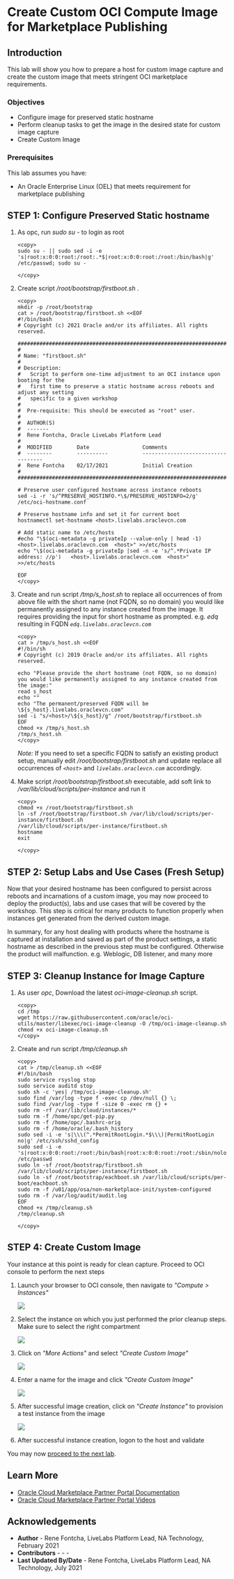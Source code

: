 # Create Custom OCI Compute Image for Marketplace Publishing

## Introduction
This lab will show you how to prepare a host for custom image capture and create the custom image that meets stringent OCI marketplace requirements.

### Objectives
- Configure image for preserved static hostname
- Perform cleanup tasks to get the image in the desired state for custom image capture
- Create Custom Image

### Prerequisites
This lab assumes you have:
- An Oracle Enterprise Linux (OEL) that meets requirement for marketplace publishing

## **STEP 1**: Configure Preserved Static hostname
1.  As opc, run *sudo su -* to login as root

    ```
    <copy>
    sudo su - || sudo sed -i -e 's|root:x:0:0:root:/root:.*$|root:x:0:0:root:/root:/bin/bash|g' /etc/passwd; sudo su -

    </copy>
    ```

2. Create script */root/bootstrap/firstboot.sh* .

    ```
    <copy>
    mkdir -p /root/bootstrap
    cat > /root/bootstrap/firstboot.sh <<EOF
    #!/bin/bash
    # Copyright (c) 2021 Oracle and/or its affiliates. All rights reserved.

    ################################################################################
    #
    # Name: "firstboot.sh"
    #
    # Description:
    #   Script to perform one-time adjustment to an OCI instance upon booting for the
    #   first time to preserve a static hostname across reboots and adjust any setting
    #   specific to a given workshop
    #
    #  Pre-requisite: This should be executed as "root" user.
    #
    #  AUTHOR(S)
    #  -------
    #  Rene Fontcha, Oracle LiveLabs Platform Lead
    #
    #  MODIFIED        Date                 Comments
    #  --------        ----------           -----------------------------------
    #  Rene Fontcha    02/17/2021           Initial Creation
    #
    ###############################################################################

    # Preserve user configured hostname across instance reboots
    sed -i -r 's/^PRESERVE_HOSTINFO.*\$/PRESERVE_HOSTINFO=2/g' /etc/oci-hostname.conf

    # Preserve hostname info and set it for current boot
    hostnamectl set-hostname <host>.livelabs.oraclevcn.com

    # Add static name to /etc/hosts
    #echo "\$(oci-metadata -g privateIp --value-only | head -1)   <host>.livelabs.oraclevcn.com  <host>" >>/etc/hosts
    echo "\$(oci-metadata -g privateIp |sed -n -e 's/^.*Private IP address: //p')   <host>.livelabs.oraclevcn.com  <host>" >>/etc/hosts

    EOF
    </copy>
    ```

3. Create and run script */tmp/s_host.sh* to replace all occurrences of *<host>* from above file with the short name (not FQDN, so no domain) you would like permanently assigned to any instance created from the image. It requires providing the input for short hostname as prompted. e.g. *edq* resulting in FQDN *`edq.livelabs.oraclevcn.com`*

    ```
    <copy>
    cat > /tmp/s_host.sh <<EOF
    #!/bin/sh
    # Copyright (c) 2019 Oracle and/or its affiliates. All rights reserved.

    echo "Please provide the short hostname (not FQDN, so no domain) you would like permanently assigned to any instance created from the image:"
    read s_host
    echo ""
    echo "The permanent/preserved FQDN will be \${s_host}.livelabs.oraclevcn.com"
    sed -i "s/<host>/\${s_host}/g" /root/bootstrap/firstboot.sh
    EOF
    chmod +x /tmp/s_host.sh
    /tmp/s_host.sh
    </copy>
    ```

    *Note:* If you need to set a specific FQDN to satisfy an existing product setup, manually edit */root/bootstrap/firstboot.sh* and update replace all occurrences of *`<host>`* and *`livelabs.oraclevcn.com`* accordingly.

4. Make script */root/bootstrap/firstboot.sh* executable, add soft link to */var/lib/cloud/scripts/per-instance* and run it

    ```
    <copy>
    chmod +x /root/bootstrap/firstboot.sh
    ln -sf /root/bootstrap/firstboot.sh /var/lib/cloud/scripts/per-instance/firstboot.sh
    /var/lib/cloud/scripts/per-instance/firstboot.sh
    hostname
    exit

    </copy>
    ```

## **STEP 2**: Setup Labs and Use Cases (Fresh Setup)  

Now that your desired hostname has been configured to persist across reboots and incarnations of a custom image, you may now proceed to deploy the product(s), labs and use cases that will be covered by the workshop. This step is critical for many products to function properly when instances get generated from the derived custom image.

In summary, for any host dealing with products where the hostname is captured at installation and saved as part of the product settings, a static hostname as described in the previous step must be configured. Otherwise the product will malfunction. e.g. Weblogic, DB listener, and many more

## **STEP 3**: Cleanup Instance for Image Capture   
1. As user *opc*, Download the latest *oci-image-cleanup.sh* script.

    ```
    <copy>
    cd /tmp
    wget https://raw.githubusercontent.com/oracle/oci-utils/master/libexec/oci-image-cleanup -O /tmp/oci-image-cleanup.sh
    chmod +x oci-image-cleanup.sh
    </copy>
    ```

2. Create and run script */tmp/cleanup.sh*

    ```
    <copy>
    cat > /tmp/cleanup.sh <<EOF
    #!/bin/bash
    sudo service rsyslog stop
    sudo service auditd stop
    sudo sh -c 'yes| /tmp/oci-image-cleanup.sh'
    sudo find /var/log -type f -exec cp /dev/null {} \;
    sudo find /var/log -type f -size 0 -exec rm {} +
    sudo rm -rf /var/lib/cloud/instances/*
    sudo rm -f /home/opc/get-pip.py
    sudo rm -f /home/opc/.bashrc-orig
    sudo rm -f /home/oracle/.bash_history
    sudo sed -i -e 's|\\\(^.*PermitRootLogin.*$\\\)|PermitRootLogin no|g' /etc/ssh/sshd_config
    sudo sed -i -e 's|root:x:0:0:root:/root:/bin/bash|root:x:0:0:root:/root:/sbin/nologin|g' /etc/passwd
    sudo ln -sf /root/bootstrap/firstboot.sh /var/lib/cloud/scripts/per-instance/firstboot.sh
    sudo ln -sf /root/bootstrap/eachboot.sh /var/lib/cloud/scripts/per-boot/eachboot.sh
    sudo rm -f /u01/app/osa/non-marketplace-init/system-configured
    sudo rm -f /var/log/audit/audit.log
    EOF
    chmod +x /tmp/cleanup.sh
    /tmp/cleanup.sh

    </copy>
    ```

## **STEP 4**: Create Custom Image   
Your instance at this point is ready for clean capture. Proceed to OCI console to perform the next steps

1. Launch your browser to OCI console, then navigate to *"Compute > Instances"*

    ![](./images/select-instance-1.png " ")

2. Select the instance on which you just performed the prior cleanup steps. Make sure to select the right compartment

    ![](./images/select-instance-2.png " ")

3. Click on *"More Actions"* and select *"Create Custom Image"*

    ![](./images/create-image-1.png " ")

4. Enter a name for the image and click *"Create Custom Image"*

    ![](./images/create-image-2.png " ")

5. After successful image creation, click on *"Create Instance"* to provision a test instance from the image

    ![](./images/create-test-instance.png " ")

6. After successful instance creation, logon to the host and validate


You may now [proceed to the next lab](#next).

## Learn More
* [Oracle Cloud Marketplace Partner Portal Documentation](https://docs.oracle.com/en/cloud/marketplace/partner-portal/index.html)
* [Oracle Cloud Marketplace Partner Portal Videos](https://docs.oracle.com/en/cloud/marketplace/partner-portal/videos.html)


## Acknowledgements
* **Author** - Rene Fontcha, LiveLabs Platform Lead, NA Technology, February 2021
* **Contributors** - - -
* **Last Updated By/Date** - Rene Fontcha, LiveLabs Platform Lead, NA Technology, July 2021
